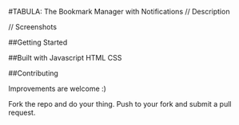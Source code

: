 #TABULA: The Bookmark Manager with Notifications
// Description

// Screenshots

##Getting Started


##Built with
Javascript
HTML
CSS

##Contributing

Improvements are welcome :)

Fork the repo and do your thing. Push to your fork and submit a pull request.

